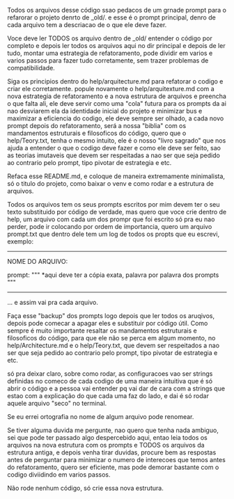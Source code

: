 Todos os arquivos desse código  ssao pedacos de um grnade prompt para o refarorar o projeto denrto de _old/. e esse é o prompt principal, denro de cada arquivo tem a descriacao de o que ele deve fazer.


Voce deve ler TODOS os arquivo dentro de _old/ entender o código por completo e depois ler todos os arquivos aqui no dir principal e depois de ler tudo, montar uma estrategia de refatoramento, pode dividir em varios e varios passos para fazer tudo corretamente, sem trazer problemas de compatibilidade. 

Siga os principios dentro do help/arquitecture.md para refatorar o codigo e criar ele corretamente. popule novamente o help/arquitexture.md com a nova estrategia de refatoramento e a nova estrutura de arquivos e preencha o que falta ali, ele deve servir como uma "cola" futura para os prompts da ai nao desviarem ela da identidade inicial do projeto e minimizar bus e maximizar a eficiencia do codigo, ele deve sempre ser olhado, a cada novo prompt depois do refatoramento, será a nossa "biblia" com os mandamentos estruturais e filosoficos do código, quero que o help/Teory.txt, tenha o mesmo intuito, ele é o nosso "livro sagrado" que nos ajuda a entender o que o codigo deve fazer e como ele deve ser feito, sao as teorias imutaveis que devem ser respeitadas a nao ser que seja pedido ao contrario pelo prompt, tipo pivotar de estrategia e etc.

Refaca esse README.md, e coloque de maneira extremamente minimalista, só o titulo do projeto, como baixar o venv e como rodar e a estrutura de arquivos.

Todos os arquivos tem os seus prompts escritos por mim devem ter o seu texto substituido por código de verdade, mas quero que voce crie dentro de help, um arquivo com cada um dos prompr que foi escrito só pra eu nao perder, pode ir colocando por ordem de importancia, quero um arquivo prompt.txt que dentro dele tem um log de todos os propts que eu escrevi, exemplo:

-----------------------

NOME DO ARQUIVO:

prompt: 
"""
*aqui deve ter a cópia exata, palavra por palavra dos prompts
"""

-----------------------


... e assim vai pra cada arquivo. 


Faça esse "backup" dos prompts logo depois que ler todos os aruqivos, depois pode comecar a apagar eles e substituir por código útil. Como sempre é muito importante resaltar os mandamentos estruturais e filosoficos do código, para que ele não se perca em algum momento, no help/Architecture.md e o help/Teory.txt, que devem ser respeitados a nao ser que seja pedido ao contrario pelo prompt, tipo pivotar de estrategia e etc.

só pra deixar claro, sobre como rodar, as configuracoes vao ser strings definidas no comeco de cada codigo de uma maneira intuitiva que é só abrir o código e a pessoa vai entender pq vai dar de cara com a strings que estao com a explicação do que cada uma faz do lado, e dai é só rodar aquele arquivo "seco" no terminal.

Se eu errei ortografia no nome de algum arquivo pode renomear.

Se tiver alguma duvida me pergunte, nao quero que tenha nada ambiguo, sei que pode ter passado algo despercebido aqui, entao leia todos os arquivos na nova estrutura com os prompts e TODOS os arquivos da estrutura antiga, e depois venha tirar duvidas, procure bem as respostas antes de perguntar para minimizar o numero de interecoes que temos antes do refatoramento, quero ser eficiente, mas pode demorar bastante com o codigo diviidindo em varios passos. 

Não rode nenhum código, só crie essa nova estrutura.